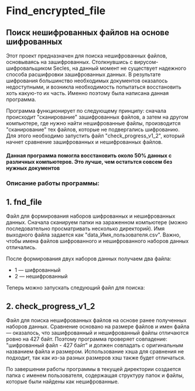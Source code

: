 # Find_encrypted_file

## Поиск нешифрованных файлов на основе шифрованных

Этот проект предназначен для поиска нешифрованных файлов, основываясь на зашифрованных. Столкнувшись с вирусом-шифровальщиком Secles, на данный момент не существует надежного способа расшифровки зашифрованных данных. В результате шифрования большинство необходимых документов оказалось недоступными, и возникла необходимость попытаться восстановить хоть какую-то их часть. Именно поэтому была написана данная программа.

Программа функционирует по следующему принципу: сначала происходит "сканирование" зашифрованных файлов, а затем на другом компьютере, где нужно найти нешифрованные файлы, производится "сканирование" тех файлов, которые не подвергались шифрованию. Для этого необходимо запустить файл "check_progress_v1_2", который начнет сравнение зашифрованных и нешифрованных файлов.

#### Данная программа помогла восстановить около 50% данных с различных компьютеров. Это лучше, чем остатьтся совсем без нужных документов

### Описание работы программы:

## 1. fnd_file 
Файл для формирования наборов шифрованных и нешифрованных данных. Сначала сканируем папки на зараженном компьютере (можно последовательно просматривать несколько директорий). Имя выходного файла задается как "data_Имя_пользователя.csv". Важно, чтобы имена файлов шифрованного и нешифрованного наборов данных отличались.

После формирования двух наборов данных получаем два файла:
   - 1 — шифрованный
   - 2 — нешифрованный

Теперь можно запускать следующий файл для поиска:

## 2. check_progress_v1_2
Файл для поиска нешифрованных файлов на основе ранее полученных наборов данных. Сравнение основано на размере файлов и имен файла — оказалось, что зашифрованный и нешифрованный файлы отличаются ровно на 427 байт. Поэтому программа проверяет совпадение: "шифрованный файл - 427 байт" и должен совпадать с оригинальным названием файла и размером. Использование хэша для сравнения не подходит, так как из-за разных размеров хэш также будет отличаться.

По завершении работы программы в текущей директории создается папка с именем пользователя, содержащая структуру папок и файлы, которые были найдены как нешифрованные. 
